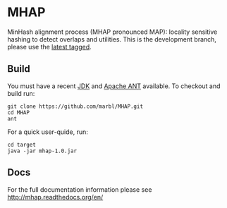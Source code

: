 # MHAP

MinHash alignment process (MHAP pronounced MAP): locality sensitive hashing to detect overlaps and utilities. This is the development branch, please use the [latest tagged](https://github.com/marbl/MHAP/releases/tag/v1.0).

## Build

You must have a recent  [JDK](http://www.oracle.com/technetwork/java/javase/downloads/jdk7-downloads-1880260.html "JDK") and [Apache ANT](http://ant.apache.org/ "ANT") available. To checkout and build run:

    git clone https://github.com/marbl/MHAP.git
    cd MHAP
    ant
    
For a quick user-quide, run:

    cd target
    java -jar mhap-1.0.jar

## Docs
For the full documentation information please see http://mhap.readthedocs.org/en/
